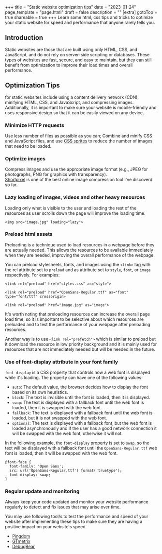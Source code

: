 +++
title = "Static website optimization tips"
date = "2023-01-24"
page_template = "page.html"
draft = false
description = ""
[extra]
gotoTop = true
shareable = true
+++
Learn some html, css tips and tricks to optimize your static website for speed and performance that anyone rarely tells you.
<!-- more -->

## Introduction
Static websites are those that are built using only HTML, CSS, and JavaScript, and do not rely on server-side scripting or databases. These types of websites are fast, secure, and easy to maintain, but they can still benefit from optimization to improve their load times and overall performance.

## Optimization Tips
for static websites include using a content delivery network (CDN), minifying HTML, CSS, and JavaScript, and compressing images. Additionally, it is important to make sure your website is mobile-friendly and uses responsive design so that it can be easily viewed on any device.

### Minimize HTTP requests
Use less number of files as possible as you can; Combine and minify CSS and JavaScript files, and use [CSS sprites](https://www.w3schools.com/css/css_image_sprites.asp) to reduce the number of images that need to be loaded.

### Optimize images
Compress images and use the appropriate image format (e.g., JPEG for photographs, PNG for graphics with transparency).  
[Shortpixel](https://shortpixel.com/online-image-compression) is one of the best online image compression tool I've discoverd so far.

### Lazy loading of images, videos and other heavy resources
Loading only what is visible to the user and loading the rest of the resources as user scrolls down the page will improve the loading time.

```
<img src="image.jpg" loading="lazy">
```

### Preload html assets
Preloading is a technique used to load resources in a webpage before they are actually needed. This allows the resources to be available immediately when they are needed, improving the overall performance of the webpage.

You can preload stylesheets, fonts, and images using the `<link>` tag with the rel attribute set to `preload` and as attribute set to `style`, `font`, or `image` respectively. For examples:

```
<link rel="preload" href="styles.css" as="style">
```

```
<link rel="preload" href="OpenSans-Regular.ttf" as="font" type="font/ttf" crossorigin>
```

```
<link rel="preload" href="image.jpg" as="image">
```

It's worth noting that preloading resources can increase the overall page load time, so it is important to be selective about which resources are preloaded and to test the performance of your webpage after preloading resources.

Another way is to use `<link rel="prefetch">` which is similar to preload but it download the resource in low priority background and it is mainly used for resources that are not immediately needed but will be needed in the future.

### Use of font-display attribute in your font family
`font-display` is a CSS property that controls how a web font is displayed while it's loading. The property can have one of the following values:

- `auto`: The default value, the browser decides how to display the font based on its own heuristics.
- `block`: The text is invisible until the font is loaded, then it is displayed.
- `swap`: The text is displayed with a fallback font until the web font is loaded, then it is swapped with the web font.
- `fallback`: The text is displayed with a fallback font until the web font is loaded, but it is not swapped with the web font.
- `optional`: The text is displayed with a fallback font, but the web font is loaded asynchronously and if the user has a good network connection it will be swapped with the web font, otherwise it will not.

In the following example, the `font-display` property is set to `swap`, so the text will be displayed with a fallback font until the `OpenSans-Regular.ttf` web font is loaded, then it will be swapped with the web font.

```
@font-face {
  font-family: 'Open Sans';
  src: url('OpenSans-Regular.ttf') format('truetype');
  font-display: swap;
}
```

### Regular update and monitoring
Always keep your code updated and monitor your website performance regularly to detect and fix issues that may arise over time.

You may use following tool/s to test the performance and speed of your website after implementing these tips to make sure they are having a positive impact on your website's speed.
- [Pingdom](https://tools.pingdom.com)
- [GTmetrix](https://gtmetrix.com)
- [DebugBear](https://www.debugbear.com/test/website-speed)